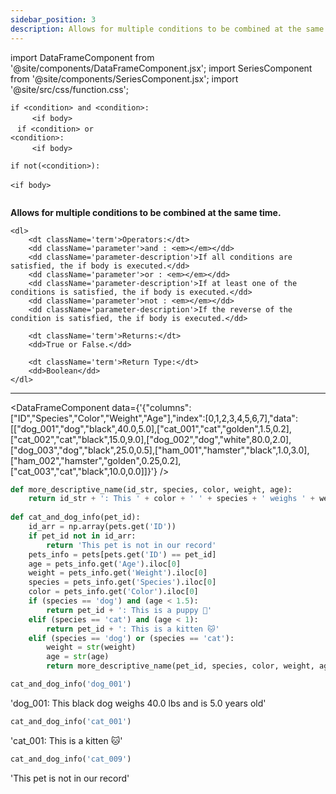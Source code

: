 ```yaml
---
sidebar_position: 3
description: Allows for multiple conditions to be combined at the same time.
---
```


import DataFrameComponent from '@site/components/DataFrameComponent.jsx';
import SeriesComponent from '@site/components/SeriesComponent.jsx';
import '@site/src/css/function.css';

<code>if \<condition\> and \<condition\>: <br/></code>
&nbsp;&nbsp;&nbsp;&nbsp;&nbsp;&nbsp; <code> \<if body\> <br/> </code>
<code>if \<condition\> or \<condition\>: <br/></code>
&nbsp;&nbsp;&nbsp;&nbsp;&nbsp;&nbsp; <code> \<if body\> <br/> </code>
<code>if not(\<condition\>): <br/></code>
&nbsp;&nbsp;&nbsp;&nbsp;&nbsp;&nbsp; <code> \<if body\> <br/> </code>

<div className='base'>
    <p><strong>Allows for multiple conditions to be combined at the same time. </strong></p>

    <dl>
        <dt className='term'>Operators:</dt>
        <dd className='parameter'>and : <em></em></dd>
        <dd className='parameter-description'>If all conditions are satisfied, the if body is executed.</dd>
        <dd className='parameter'>or : <em></em></dd>
        <dd className='parameter-description'>If at least one of the conditions is satisfied, the if body is executed.</dd>
        <dd className='parameter'>not : <em></em></dd>
        <dd className='parameter-description'>If the reverse of the condition is satisfied, the if body is executed.</dd>

        <dt className='term'>Returns:</dt>
        <dd>True or False.</dd>

        <dt className='term'>Return Type:</dt>
        <dd>Boolean</dd>
    </dl>
</div>

---

<DataFrameComponent data={'{"columns":["ID","Species","Color","Weight","Age"],"index":[0,1,2,3,4,5,6,7],"data":[["dog_001","dog","black",40.0,5.0],["cat_001","cat","golden",1.5,0.2],["cat_002","cat","black",15.0,9.0],["dog_002","dog","white",80.0,2.0],["dog_003","dog","black",25.0,0.5],["ham_001","hamster","black",1.0,3.0],["ham_002","hamster","golden",0.25,0.2],["cat_003","cat","black",10.0,0.0]]}'} />

```python
def more_descriptive_name(id_str, species, color, weight, age):
    return id_str + ': This ' + color + ' ' + species + ' weighs ' + weight + ' lbs and is ' + age + ' years old'
    
def cat_and_dog_info(pet_id):
    id_arr = np.array(pets.get('ID'))
    if pet_id not in id_arr:
        return 'This pet is not in our record'
    pets_info = pets[pets.get('ID') == pet_id]
    age = pets_info.get('Age').iloc[0]
    weight = pets_info.get('Weight').iloc[0]
    species = pets_info.get('Species').iloc[0]
    color = pets_info.get('Color').iloc[0]
    if (species == 'dog') and (age < 1.5):
        return pet_id + ': This is a puppy 🐶'
    elif (species == 'cat') and (age < 1):
        return pet_id + ': This is a kitten 🐱'
    elif (species == 'dog') or (species == 'cat'):
        weight = str(weight)
        age = str(age)
        return more_descriptive_name(pet_id, species, color, weight, age)
```

```python
cat_and_dog_info('dog_001')
```

'dog_001: This black dog weighs 40.0 lbs and is 5.0 years old'

```python
cat_and_dog_info('cat_001')
```

'cat_001: This is a kitten 🐱'

```python
cat_and_dog_info('cat_009')
```

'This pet is not in our record'